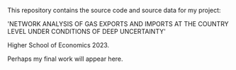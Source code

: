 This repository contains the source code and source data for my project:

'NETWORK ANALYSIS OF GAS EXPORTS AND IMPORTS AT THE COUNTRY LEVEL UNDER CONDITIONS OF DEEP UNCERTAINTY'

Higher School of Economics 2023.

Perhaps my final work will appear here.

